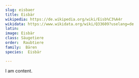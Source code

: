 ```yaml
---
slug: eisbaer
title: Eisbär
wikipedia: https://de.wikipedia.org/wiki/Eisb%C3%A4r
wikidata: https://www.wikidata.org/wiki/Q33609?uselang=de
latin:
image: Eisbär
class: Säugetiere
order:  Raubtiere
family:  Bären
species:  Eisbär

---
```


I am content.
